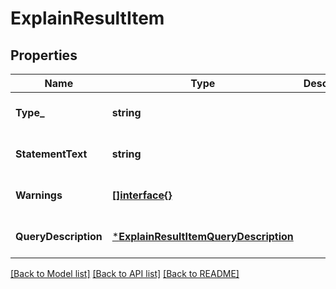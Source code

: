 # ExplainResultItem

## Properties
Name | Type | Description | Notes
------------ | ------------- | ------------- | -------------
**Type_** | **string** |  | [optional] [default to null]
**StatementText** | **string** |  | [optional] [default to null]
**Warnings** | [**[]interface{}**](interface{}.md) |  | [optional] [default to null]
**QueryDescription** | [***ExplainResultItemQueryDescription**](ExplainResultItem_queryDescription.md) |  | [optional] [default to null]

[[Back to Model list]](../README.md#documentation-for-models) [[Back to API list]](../README.md#documentation-for-api-endpoints) [[Back to README]](../README.md)


